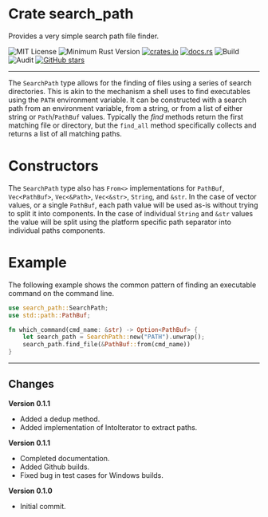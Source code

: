 # Crate search_path

Provides a very simple search path file finder.

![MIT License](https://img.shields.io/badge/license-mit-118811.svg)
![Minimum Rust Version](https://img.shields.io/badge/Min%20Rust-1.50-green.svg)
[![crates.io](https://img.shields.io/crates/v/search_path.svg)](https://crates.io/crates/search_path)
[![docs.rs](https://docs.rs/search_path/badge.svg)](https://docs.rs/search_path)
![Build](https://github.com/johnstonskj/rust-search_path/workflows/Rust/badge.svg)
![Audit](https://github.com/johnstonskj/rust-search_path/workflows/Security%20audit/badge.svg)
[![GitHub stars](https://img.shields.io/github/stars/johnstonskj/rust-search_path.svg)](https://github.com/johnstonskj/rust-search_path/stargazers)

-----

The `SearchPath` type allows for the finding of files using a series of search directories. This is
akin to the mechanism a shell uses to find executables using the `PATH` environment variable. It
can be constructed with a search path from an environment variable, from a string, or from a list
of either string or `Path`/`PathBuf` values. Typically the _find_ methods return the first
matching file or directory, but the `find_all` method specifically collects and returns a list of
all matching paths.

# Constructors

The `SearchPath` type also has `From<>` implementations for `PathBuf`, `Vec<PathBuf>`, `Vec<&Path>`,
`Vec<&str>`, `String`, and `&str`. In the case of vector values, or a single `PathBuf`, each path
value will be used as-is without trying to split it into components. In the case of individual
`String` and `&str` values the value will be split using the platform specific path separator
into individual paths components.

# Example

The following example shows the common pattern of finding an executable command on the command
line.

```rust
use search_path::SearchPath;
use std::path::PathBuf;

fn which_command(cmd_name: &str) -> Option<PathBuf> {
    let search_path = SearchPath::new("PATH").unwrap();
    search_path.find_file(&PathBuf::from(cmd_name))
}
```

-----

## Changes

**Version 0.1.1**

* Added a dedup method.
* Added implementation of IntoIterator to extract paths.

**Version 0.1.1**

* Completed documentation.
* Added Github builds.
* Fixed bug in test cases for Windows builds.

**Version 0.1.0**

* Initial commit.
